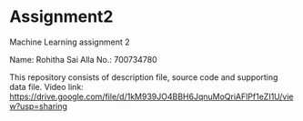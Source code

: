 # Assignment2
Machine Learning assignment 2

Name: Rohitha Sai Alla
No.: 700734780

This repository consists of description file, source code and supporting data file.
Video link: https://drive.google.com/file/d/1kM939JO4BBH6JqnuMoQriAFlPf1eZI1U/view?usp=sharing
